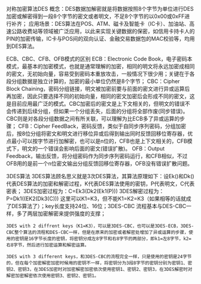 对称加密算法DES
概念：DES数据加解密就是将数据按照8个字节为单位进行DES加密或解密得到一段8个字节的密文或者明文，不足8个字节的以0x00或0xFF进行补齐；
应用场景：DES算法在POS、ATM、磁卡及智能卡（IC卡）、加油站、高速公路收费站等领域被广泛应用，以此来实现关键数据的保密，如信用卡持卡人的PIN的加密传输，IC卡与POS间的双向认证、金融交易数据包的MAC校验等，均用到DES算法。

ECB、CBC、CFB、OFB模式的区别
    ECB：Electronic Code Book，电子密码本模式，最基本的加密模式，也就是通常理解的加密，相同的明文将永远加密成相同的密文，无初始向量，容易受到密码本重放攻击，一般情况下很少用；关键在于各段分组数据是独立计算的，加密的最小单位仍然是8个字节；
	CBC：Cipher Block Chaining，密码分组链接，明文被加密前要与前面的密文进行异或运算后再加密，因此只要选择不同的初始向量，相同的密文加密后会形成不同的密文，这是目前应用最广泛的模式。CBC加密后的密文是上下文相关的，但明文的错误不会传递到后续分组，但如果一个分组丢失，后面的分组将全部作废(同步错误)。CBC则是对各段分组数据之间有所关联，可以理解为比ECB多了异或运算的步骤；
	CFB：Cipher FeedBack，密码反馈，类似于自同步序列密码，分组加密后，按8位分组将密文和明文进行移位异或后得到输出同时反馈回移位寄存器，优点最小可以按字节进行加解密，也可以是n位的，CFB也是上下文相关的，CFB模式下，明文的一个错误会影响后面的密文(错误扩散)。
	OFB：Output Feedback，输出反馈，将分组密码作为同步序列密码运行，和CFB相似，不过OFB用的是前一个n位密文输出分组反馈回移位寄存器，OFB没有错误扩散问题。

3DES算法
3DES算法顾名思义就是3次DES算法，其算法原理如下：设Ek()和Dk()代表DES算法的加密和解密过程，K代表DES算法使用的密钥，P代表明文，C代表密表；
3DES加密过程为：C=Ek3(Dk2(Ek1(P)))
3DES解密过程为：P=Dk1((EK2(Dk3(C)))
这里可以K1=K3，但不能K1=K2=K3（如果相等的话就成了DES算法了）；key长度支持24位、16位；3DES-CBC 流程基本与DES-CBC一样，多了两层加密解密来提供强度的支撑；

	3DES with 2 diffrent keys（K1=K3），可以是3DES-CBC，也可以是3DES-ECB，3DES-CBC整个算法的流程和DES-CBC一样，但是在原来的加密或者解密处增加了异或运算的步骤，使用的密钥是16字节长度的密钥，将密钥分成左8字节和右8字节的两部分，即k1=左8字节，k2=右8字节，然后进行加密运算和解密运算。

	3DES with 3 different keys，和3DES-CBC的流程完全一样，只是使用的密钥是24字节的，但在每个加密解密加密时候用的密钥不一样，将密钥分为3段8字节的密钥分别为密钥1、密钥2、密钥3，在3DES加密时对加密解密加密依次使用密钥1、密钥2、密钥3，在3DES解密时对解密加密解密依次使用密钥3、密钥2、密钥1。
